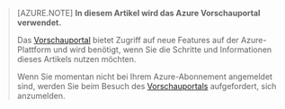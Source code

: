 ﻿
> [AZURE.NOTE] **In diesem Artikel wird das Azure Vorschauportal verwendet.**
> 
> Das [Vorschauportal](https://portal.azure.com/) bietet Zugriff auf neue Features auf der Azure-Plattform und wird benötigt, wenn Sie die Schritte und Informationen dieses Artikels nutzen möchten.
> 
> Wenn Sie momentan nicht bei Ihrem Azure-Abonnement angemeldet sind, werden Sie beim Besuch des [Vorschauportals](https://portal.azure.com/) aufgefordert, sich anzumelden.


<!--HONumber=42-->
